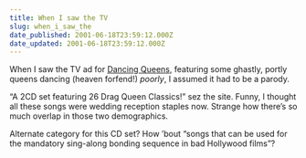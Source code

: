 ```yaml
---
title: When I saw the TV
slug: when_i_saw_the
date_published: 2001-06-18T23:59:12.000Z
date_updated: 2001-06-18T23:59:12.000Z
---
```


When I saw the TV ad for [Dancing Queens](http://www.dancingqueenscd.com/), featuring some ghastly, portly queens dancing (heaven forfend!) *poorly*, I assumed it had to be a parody.

“A 2CD set featuring 26 Drag Queen Classics!” sez the site. Funny, I thought all these songs were wedding reception staples now. Strange how there’s so much overlap in those two demographics.

Alternate category for this CD set? How ’bout “songs that can be used for the mandatory sing-along bonding sequence in bad Hollywood films”?
